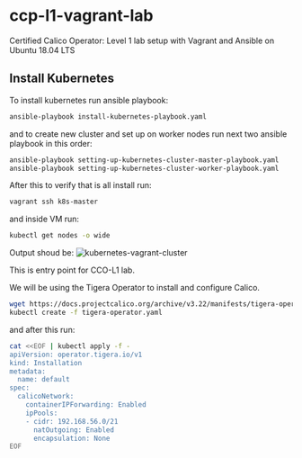 # ccp-l1-vagrant-lab
Certified Calico Operator: Level 1 lab setup with Vagrant and Ansible on Ubuntu 18.04 LTS 

## Install Kubernetes 

To install kubernetes run ansible playbook:
```bash
ansible-playbook install-kubernetes-playbook.yaml
```
and to create new cluster and set up on worker nodes run next two ansible playbook in this order:
```bash
ansible-playbook setting-up-kubernetes-cluster-master-playbook.yaml
ansible-playbook setting-up-kubernetes-cluster-worker-playbook.yaml
```

After this to verify that is all install run:
```bash
vagrant ssh k8s-master
```
and inside VM run:
```bash
kubectl get nodes -o wide
```
Output shoud be:
![kubernetes-vagrant-cluster](https://user-images.githubusercontent.com/7665799/130684017-1351db07-9b46-4306-88fe-644f4a746746.png)

This is entry point for CCO-L1 lab.

We will be using the Tigera Operator to install and configure Calico.
```bash
wget https://docs.projectcalico.org/archive/v3.22/manifests/tigera-operator.yaml
kubectl create -f tigera-operator.yaml
```
and after this run:
```bash
cat <<EOF | kubectl apply -f -
apiVersion: operator.tigera.io/v1
kind: Installation
metadata:
  name: default
spec:
  calicoNetwork:
    containerIPForwarding: Enabled
    ipPools:
    - cidr: 192.168.56.0/21
      natOutgoing: Enabled
      encapsulation: None
EOF
```
